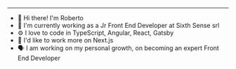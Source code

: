 ***
- 👋 Hi there! I'm Roberto
- 🏢 I'm currently working as a Jr Front End Developer at Sixth Sense srl
- ⚙️ I love to code in TypeScript, Angular, React, Gatsby
- 🔭 I'd like to work more on Next.js
- 🗣  I am working on my personal growth, on becoming an expert Front End Developer 


<!--
**robertocoscia/robertocoscia** is a ✨ _special_ ✨ repository because its `README.md` (this file) appears on your GitHub profile.


